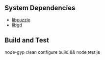 System Dependencies
-------------------

- [libpuzzle](http://www.pureftpd.org/project/libpuzzle)
- [libgd](http://www.boutell.com/gd/)


Build and Test
--------------

node-gyp clean configure build && node test.js